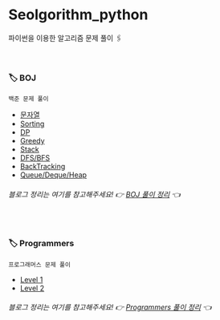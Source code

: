 # Seolgorithm_python
파이썬을 이용한 알고리즘 문제 풀이 🖇

</br>

### 🏷 BOJ
```
백준 문제 풀이
```
- [문자열](https://github.com/seolhee2750/Seolgorithm_python/tree/main/BOJ/%EB%AC%B8%EC%9E%90%EC%97%B4)
- [Sorting](https://github.com/seolhee2750/Seolgorithm_python/tree/main/BOJ/Sorting)
- [DP](https://github.com/seolhee2750/Seolgorithm_python/tree/main/BOJ/DP)
- [Greedy](https://github.com/seolhee2750/Seolgorithm_python/tree/main/BOJ/Greedy)
- [Stack](https://github.com/seolhee2750/Seolgorithm_python/tree/main/BOJ/Stack)
- [DFS/BFS](https://github.com/seolhee2750/Seolgorithm_python/tree/main/BOJ/DFS-BFS)
- [BackTracking](https://github.com/seolhee2750/Seolgorithm_python/tree/main/BOJ/BackTracking)
- [Queue/Deque/Heap](https://github.com/seolhee2750/Seolgorithm_python/tree/main/BOJ/Queue-Deque)
###### 블로그 정리는 여기를 참고해주세요! 👉 [BOJ 풀이 정리](https://seolhee2750.tistory.com/category/%F0%9F%9F%A0%5B%20Python%20%5D/BOJ) 👈

</br>

### 🏷 Programmers
```
프로그래머스 문제 풀이
```
- [Level 1](https://github.com/seolhee2750/Seolgorithm_python/tree/main/Programmers/Level1)
- [Level 2](https://github.com/seolhee2750/Seolgorithm_python/tree/main/Programmers/Level2)
###### 블로그 정리는 여기를 참고해주세요! 👉 [Programmers 풀이 정리](https://seolhee2750.tistory.com/category/%F0%9F%9F%A0%5B%20Python%20%5D/Programmers) 👈
